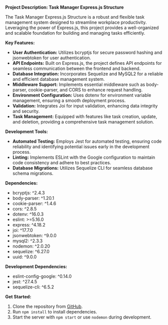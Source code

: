 
**Project Description: Task Manager Express.js Structure**

The Task Manager Express.js Structure is a robust and flexible task management system designed to streamline workplace productivity. Leveraging the power of Express.js, this project provides a well-organized and scalable foundation for building and managing tasks efficiently.

**Key Features:**
- **User Authentication:** Utilizes bcryptjs for secure password hashing and jsonwebtoken for user authentication.
- **API Endpoints:** Built on Express.js, the project defines API endpoints for seamless communication between the frontend and backend.
- **Database Integration:** Incorporates Sequelize and MySQL2 for a reliable and efficient database management system.
- **Middleware Support:** Implements essential middleware such as body-parser, cookie-parser, and CORS to enhance request handling.
- **Environment Configuration:** Uses dotenv for environment variable management, ensuring a smooth deployment process.
- **Validation:** Integrates Joi for input validation, enhancing data integrity and security.
- **Task Management:** Equipped with features like task creation, update, and deletion, providing a comprehensive task management solution.

**Development Tools:**
- **Automated Testing:** Employs Jest for automated testing, ensuring code reliability and identifying potential issues early in the development process.
- **Linting:** Implements ESLint with the Google configuration to maintain code consistency and adhere to best practices.
- **Database Migrations:** Utilizes Sequelize CLI for seamless database schema migrations.

**Dependencies:**
- bcryptjs: ^2.4.3
- body-parser: ^1.20.1
- cookie-parser: ^1.4.6
- cors: ^2.8.5
- dotenv: ^16.0.3
- eslint: >=5.16.0
- express: ^4.18.2
- joi: ^17.7.0
- jsonwebtoken: ^9.0.0
- mysql2: ^2.3.3
- nodemon: ^2.0.20
- sequelize: ^6.27.0
- uuid: ^9.0.0

**Development Dependencies:**
- eslint-config-google: ^0.14.0
- jest: ^27.4.5
- sequelize-cli: ^6.5.2

**Get Started:**
1. Clone the repository from [GitHub](https://github.com/Vkorat1012/backend-todo-structure.git).
2. Run `npm install` to install dependencies.
3. Start the server with `npm start` or use `nodemon` during development.
